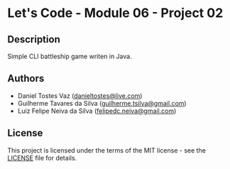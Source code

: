 # Let's Code - Module 06 - Project 02

## Description

Simple CLI battleship game writen in Java.

## Authors

- Daniel Tostes Vaz (<danieltostes@live.com>)
- Guilherme Tavares da Silva (<guilherme.tsilva@gmail.com>)
- Luiz Felipe Neiva da Silva (<felipedc.neiva@gmail.com>)

## License

This project is licensed under the terms of the MIT license - see the
[LICENSE](https://github.com/guitsilva/Battleship/blob/master/LICENSE) file
for details.
